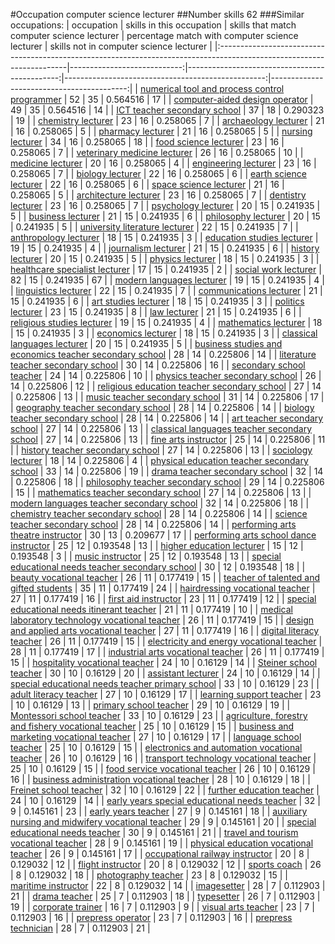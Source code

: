 #Occupation computer science lecturer
##Number skills 62
###Similar occupations:
| occupation                                                                                                            |   skills in this occupation |   skills that match computer science lecturer |   percentage match with computer science lecturer |   skills not in computer science lecturer |
|:----------------------------------------------------------------------------------------------------------------------|----------------------------:|----------------------------------------------:|--------------------------------------------------:|------------------------------------------:|
| [numerical tool and process control programmer](numerical_tool_and_process_control_programmer.md)                     |                          52 |                                            35 |                                          0.564516 |                                        17 |
| [computer-aided design operator](computer-aided_design_operator.md)                                                   |                          49 |                                            35 |                                          0.564516 |                                        14 |
| [ICT teacher secondary school](ICT_teacher_secondary_school.md)                                                       |                          37 |                                            18 |                                          0.290323 |                                        19 |
| [chemistry lecturer](chemistry_lecturer.md)                                                                           |                          23 |                                            16 |                                          0.258065 |                                         7 |
| [archaeology lecturer](archaeology_lecturer.md)                                                                       |                          21 |                                            16 |                                          0.258065 |                                         5 |
| [pharmacy lecturer](pharmacy_lecturer.md)                                                                             |                          21 |                                            16 |                                          0.258065 |                                         5 |
| [nursing lecturer](nursing_lecturer.md)                                                                               |                          34 |                                            16 |                                          0.258065 |                                        18 |
| [food science lecturer](food_science_lecturer.md)                                                                     |                          23 |                                            16 |                                          0.258065 |                                         7 |
| [veterinary medicine lecturer](veterinary_medicine_lecturer.md)                                                       |                          26 |                                            16 |                                          0.258065 |                                        10 |
| [medicine lecturer](medicine_lecturer.md)                                                                             |                          20 |                                            16 |                                          0.258065 |                                         4 |
| [engineering lecturer](engineering_lecturer.md)                                                                       |                          23 |                                            16 |                                          0.258065 |                                         7 |
| [biology lecturer](biology_lecturer.md)                                                                               |                          22 |                                            16 |                                          0.258065 |                                         6 |
| [earth science lecturer](earth_science_lecturer.md)                                                                   |                          22 |                                            16 |                                          0.258065 |                                         6 |
| [space science lecturer](space_science_lecturer.md)                                                                   |                          21 |                                            16 |                                          0.258065 |                                         5 |
| [architecture lecturer](architecture_lecturer.md)                                                                     |                          23 |                                            16 |                                          0.258065 |                                         7 |
| [dentistry lecturer](dentistry_lecturer.md)                                                                           |                          23 |                                            16 |                                          0.258065 |                                         7 |
| [psychology lecturer](psychology_lecturer.md)                                                                         |                          20 |                                            15 |                                          0.241935 |                                         5 |
| [business lecturer](business_lecturer.md)                                                                             |                          21 |                                            15 |                                          0.241935 |                                         6 |
| [philosophy lecturer](philosophy_lecturer.md)                                                                         |                          20 |                                            15 |                                          0.241935 |                                         5 |
| [university literature lecturer](university_literature_lecturer.md)                                                   |                          22 |                                            15 |                                          0.241935 |                                         7 |
| [anthropology lecturer](anthropology_lecturer.md)                                                                     |                          18 |                                            15 |                                          0.241935 |                                         3 |
| [education studies lecturer](education_studies_lecturer.md)                                                           |                          19 |                                            15 |                                          0.241935 |                                         4 |
| [journalism lecturer](journalism_lecturer.md)                                                                         |                          21 |                                            15 |                                          0.241935 |                                         6 |
| [history lecturer](history_lecturer.md)                                                                               |                          20 |                                            15 |                                          0.241935 |                                         5 |
| [physics lecturer](physics_lecturer.md)                                                                               |                          18 |                                            15 |                                          0.241935 |                                         3 |
| [healthcare specialist lecturer](healthcare_specialist_lecturer.md)                                                   |                          17 |                                            15 |                                          0.241935 |                                         2 |
| [social work lecturer](social_work_lecturer.md)                                                                       |                          82 |                                            15 |                                          0.241935 |                                        67 |
| [modern languages lecturer](modern_languages_lecturer.md)                                                             |                          19 |                                            15 |                                          0.241935 |                                         4 |
| [linguistics lecturer](linguistics_lecturer.md)                                                                       |                          22 |                                            15 |                                          0.241935 |                                         7 |
| [communications lecturer](communications_lecturer.md)                                                                 |                          21 |                                            15 |                                          0.241935 |                                         6 |
| [art studies lecturer](art_studies_lecturer.md)                                                                       |                          18 |                                            15 |                                          0.241935 |                                         3 |
| [politics lecturer](politics_lecturer.md)                                                                             |                          23 |                                            15 |                                          0.241935 |                                         8 |
| [law lecturer](law_lecturer.md)                                                                                       |                          21 |                                            15 |                                          0.241935 |                                         6 |
| [religious studies lecturer](religious_studies_lecturer.md)                                                           |                          19 |                                            15 |                                          0.241935 |                                         4 |
| [mathematics lecturer](mathematics_lecturer.md)                                                                       |                          18 |                                            15 |                                          0.241935 |                                         3 |
| [economics lecturer](economics_lecturer.md)                                                                           |                          18 |                                            15 |                                          0.241935 |                                         3 |
| [classical languages lecturer](classical_languages_lecturer.md)                                                       |                          20 |                                            15 |                                          0.241935 |                                         5 |
| [business studies and economics teacher secondary school](business_studies_and_economics_teacher_secondary_school.md) |                          28 |                                            14 |                                          0.225806 |                                        14 |
| [literature teacher secondary school](literature_teacher_secondary_school.md)                                         |                          30 |                                            14 |                                          0.225806 |                                        16 |
| [secondary school teacher](secondary_school_teacher.md)                                                               |                          24 |                                            14 |                                          0.225806 |                                        10 |
| [physics teacher secondary school](physics_teacher_secondary_school.md)                                               |                          26 |                                            14 |                                          0.225806 |                                        12 |
| [religious education teacher secondary school](religious_education_teacher_secondary_school.md)                       |                          27 |                                            14 |                                          0.225806 |                                        13 |
| [music teacher secondary school](music_teacher_secondary_school.md)                                                   |                          31 |                                            14 |                                          0.225806 |                                        17 |
| [geography teacher secondary school](geography_teacher_secondary_school.md)                                           |                          28 |                                            14 |                                          0.225806 |                                        14 |
| [biology teacher secondary school](biology_teacher_secondary_school.md)                                               |                          28 |                                            14 |                                          0.225806 |                                        14 |
| [art teacher secondary school](art_teacher_secondary_school.md)                                                       |                          27 |                                            14 |                                          0.225806 |                                        13 |
| [classical languages teacher secondary school](classical_languages_teacher_secondary_school.md)                       |                          27 |                                            14 |                                          0.225806 |                                        13 |
| [fine arts instructor](fine_arts_instructor.md)                                                                       |                          25 |                                            14 |                                          0.225806 |                                        11 |
| [history teacher secondary school](history_teacher_secondary_school.md)                                               |                          27 |                                            14 |                                          0.225806 |                                        13 |
| [sociology lecturer](sociology_lecturer.md)                                                                           |                          18 |                                            14 |                                          0.225806 |                                         4 |
| [physical education teacher secondary school](physical_education_teacher_secondary_school.md)                         |                          33 |                                            14 |                                          0.225806 |                                        19 |
| [drama teacher secondary school](drama_teacher_secondary_school.md)                                                   |                          32 |                                            14 |                                          0.225806 |                                        18 |
| [philosophy teacher secondary school](philosophy_teacher_secondary_school.md)                                         |                          29 |                                            14 |                                          0.225806 |                                        15 |
| [mathematics teacher secondary school](mathematics_teacher_secondary_school.md)                                       |                          27 |                                            14 |                                          0.225806 |                                        13 |
| [modern languages teacher secondary school](modern_languages_teacher_secondary_school.md)                             |                          32 |                                            14 |                                          0.225806 |                                        18 |
| [chemistry teacher secondary school](chemistry_teacher_secondary_school.md)                                           |                          28 |                                            14 |                                          0.225806 |                                        14 |
| [science teacher secondary school](science_teacher_secondary_school.md)                                               |                          28 |                                            14 |                                          0.225806 |                                        14 |
| [performing arts theatre instructor](performing_arts_theatre_instructor.md)                                           |                          30 |                                            13 |                                          0.209677 |                                        17 |
| [performing arts school dance instructor](performing_arts_school_dance_instructor.md)                                 |                          25 |                                            12 |                                          0.193548 |                                        13 |
| [higher education lecturer](higher_education_lecturer.md)                                                             |                          15 |                                            12 |                                          0.193548 |                                         3 |
| [music instructor](music_instructor.md)                                                                               |                          25 |                                            12 |                                          0.193548 |                                        13 |
| [special educational needs teacher secondary school](special_educational_needs_teacher_secondary_school.md)           |                          30 |                                            12 |                                          0.193548 |                                        18 |
| [beauty vocational teacher](beauty_vocational_teacher.md)                                                             |                          26 |                                            11 |                                          0.177419 |                                        15 |
| [teacher of talented and gifted students](teacher_of_talented_and_gifted_students.md)                                 |                          35 |                                            11 |                                          0.177419 |                                        24 |
| [hairdressing vocational teacher](hairdressing_vocational_teacher.md)                                                 |                          27 |                                            11 |                                          0.177419 |                                        16 |
| [first aid instructor](first_aid_instructor.md)                                                                       |                          23 |                                            11 |                                          0.177419 |                                        12 |
| [special educational needs itinerant teacher](special_educational_needs_itinerant_teacher.md)                         |                          21 |                                            11 |                                          0.177419 |                                        10 |
| [medical laboratory technology vocational teacher](medical_laboratory_technology_vocational_teacher.md)               |                          26 |                                            11 |                                          0.177419 |                                        15 |
| [design and applied arts vocational teacher](design_and_applied_arts_vocational_teacher.md)                           |                          27 |                                            11 |                                          0.177419 |                                        16 |
| [digital literacy teacher](digital_literacy_teacher.md)                                                               |                          26 |                                            11 |                                          0.177419 |                                        15 |
| [electricity and energy vocational teacher](electricity_and_energy_vocational_teacher.md)                             |                          28 |                                            11 |                                          0.177419 |                                        17 |
| [industrial arts vocational teacher](industrial_arts_vocational_teacher.md)                                           |                          26 |                                            11 |                                          0.177419 |                                        15 |
| [hospitality vocational teacher](hospitality_vocational_teacher.md)                                                   |                          24 |                                            10 |                                          0.16129  |                                        14 |
| [Steiner school teacher](Steiner_school_teacher.md)                                                                   |                          30 |                                            10 |                                          0.16129  |                                        20 |
| [assistant lecturer](assistant_lecturer.md)                                                                           |                          24 |                                            10 |                                          0.16129  |                                        14 |
| [special educational needs teacher primary school](special_educational_needs_teacher_primary_school.md)               |                          33 |                                            10 |                                          0.16129  |                                        23 |
| [adult literacy teacher](adult_literacy_teacher.md)                                                                   |                          27 |                                            10 |                                          0.16129  |                                        17 |
| [learning support teacher](learning_support_teacher.md)                                                               |                          23 |                                            10 |                                          0.16129  |                                        13 |
| [primary school teacher](primary_school_teacher.md)                                                                   |                          29 |                                            10 |                                          0.16129  |                                        19 |
| [Montessori school teacher](Montessori_school_teacher.md)                                                             |                          33 |                                            10 |                                          0.16129  |                                        23 |
| [agriculture, forestry and fishery vocational teacher](agriculture,_forestry_and_fishery_vocational_teacher.md)       |                          25 |                                            10 |                                          0.16129  |                                        15 |
| [business and marketing vocational teacher](business_and_marketing_vocational_teacher.md)                             |                          27 |                                            10 |                                          0.16129  |                                        17 |
| [language school teacher](language_school_teacher.md)                                                                 |                          25 |                                            10 |                                          0.16129  |                                        15 |
| [electronics and automation vocational teacher](electronics_and_automation_vocational_teacher.md)                     |                          26 |                                            10 |                                          0.16129  |                                        16 |
| [transport technology vocational teacher](transport_technology_vocational_teacher.md)                                 |                          25 |                                            10 |                                          0.16129  |                                        15 |
| [food service vocational teacher](food_service_vocational_teacher.md)                                                 |                          26 |                                            10 |                                          0.16129  |                                        16 |
| [business administration vocational teacher](business_administration_vocational_teacher.md)                           |                          28 |                                            10 |                                          0.16129  |                                        18 |
| [Freinet school teacher](Freinet_school_teacher.md)                                                                   |                          32 |                                            10 |                                          0.16129  |                                        22 |
| [further education teacher](further_education_teacher.md)                                                             |                          24 |                                            10 |                                          0.16129  |                                        14 |
| [early years special educational needs teacher](early_years_special_educational_needs_teacher.md)                     |                          32 |                                             9 |                                          0.145161 |                                        23 |
| [early years teacher](early_years_teacher.md)                                                                         |                          27 |                                             9 |                                          0.145161 |                                        18 |
| [auxiliary nursing and midwifery vocational teacher](auxiliary_nursing_and_midwifery_vocational_teacher.md)           |                          29 |                                             9 |                                          0.145161 |                                        20 |
| [special educational needs teacher](special_educational_needs_teacher.md)                                             |                          30 |                                             9 |                                          0.145161 |                                        21 |
| [travel and tourism vocational teacher](travel_and_tourism_vocational_teacher.md)                                     |                          28 |                                             9 |                                          0.145161 |                                        19 |
| [physical education vocational teacher](physical_education_vocational_teacher.md)                                     |                          26 |                                             9 |                                          0.145161 |                                        17 |
| [occupational railway instructor](occupational_railway_instructor.md)                                                 |                          20 |                                             8 |                                          0.129032 |                                        12 |
| [flight instructor](flight_instructor.md)                                                                             |                          20 |                                             8 |                                          0.129032 |                                        12 |
| [sports coach](sports_coach.md)                                                                                       |                          26 |                                             8 |                                          0.129032 |                                        18 |
| [photography teacher](photography_teacher.md)                                                                         |                          23 |                                             8 |                                          0.129032 |                                        15 |
| [maritime instructor](maritime_instructor.md)                                                                         |                          22 |                                             8 |                                          0.129032 |                                        14 |
| [imagesetter](imagesetter.md)                                                                                         |                          28 |                                             7 |                                          0.112903 |                                        21 |
| [drama teacher](drama_teacher.md)                                                                                     |                          25 |                                             7 |                                          0.112903 |                                        18 |
| [typesetter](typesetter.md)                                                                                           |                          26 |                                             7 |                                          0.112903 |                                        19 |
| [corporate trainer](corporate_trainer.md)                                                                             |                          16 |                                             7 |                                          0.112903 |                                         9 |
| [visual arts teacher](visual_arts_teacher.md)                                                                         |                          23 |                                             7 |                                          0.112903 |                                        16 |
| [prepress operator](prepress_operator.md)                                                                             |                          23 |                                             7 |                                          0.112903 |                                        16 |
| [prepress technician](prepress_technician.md)                                                                         |                          28 |                                             7 |                                          0.112903 |                                        21 |
